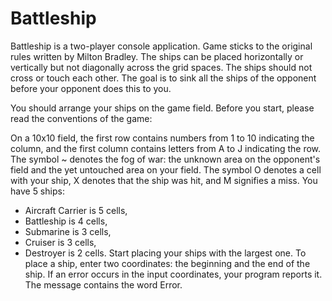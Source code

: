 # Battleship

Battleship is a two-player console application. 
Game sticks to the original rules written by Milton Bradley. 
The ships can be placed horizontally or vertically but not diagonally across the grid spaces. 
The ships should not cross or touch each other. 
The goal is to sink all the ships of the opponent before your opponent does this to you.


You should arrange your ships on the game field. Before you start, please read the conventions of the game:

On a 10x10 field, the first row contains numbers from 1 to 10 indicating the column, and the first column contains letters from A to J indicating the row.
The symbol ~ denotes the fog of war: the unknown area on the opponent's field and the yet untouched area on your field.
The symbol O denotes a cell with your ship, X denotes that the ship was hit, and M signifies a miss.
You have 5 ships: 
- Aircraft Carrier is 5 cells, 
- Battleship is 4 cells,
- Submarine is 3 cells, 
- Cruiser is 3 cells,
- Destroyer is 2 cells.
Start placing your ships with the largest one.
To place a ship, enter two coordinates: the beginning and the end of the ship.
If an error occurs in the input coordinates, your program reports it. The message contains the word Error.
